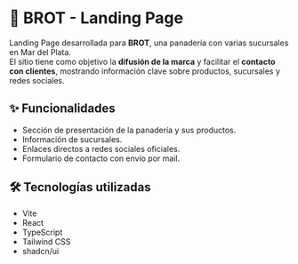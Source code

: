 # 🍞 BROT - Landing Page

Landing Page desarrollada para **BROT**, una panadería con varias sucursales en Mar del Plata.  
El sitio tiene como objetivo la **difusión de la marca** y facilitar el **contacto con clientes**, mostrando información clave sobre productos, sucursales y redes sociales.

## ✨ Funcionalidades
- Sección de presentación de la panadería y sus productos.  
- Información de sucursales.  
- Enlaces directos a redes sociales oficiales.  
- Formulario de contacto con envío por mail.  

## 🛠️ Tecnologías utilizadas
- Vite  
- React  
- TypeScript  
- Tailwind CSS  
- shadcn/ui  

